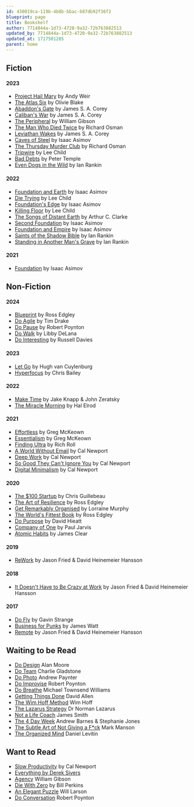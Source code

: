 ```yaml
---
id: 430019ca-119b-4b8b-bbac-687db92f36f2
blueprint: page
title: Bookshelf
author: 7714844a-1d73-4720-9a32-72b763882513
updated_by: 7714844a-1d73-4720-9a32-72b763882513
updated_at: 1717501285
parent: home
---
```

<h2 id="fiction">Fiction</h2>

#### 2023

* [Project Hail Mary](https://www.kobo.com/au/en/ebook/project-hail-mary) by Andy Weir
* [The Atlas Six](https://www.kobo.com/au/en/ebook/the-atlas-six-the-atlas-book-1) by Olivie Blake
* [Abaddon's Gate](https://www.kobo.com/au/en/ebook/abaddon-s-gate-1) by James S. A. Corey
* [Caliban's War](https://www.kobo.com/au/en/ebook/caliban-s-war-1) by James S. A. Corey
* [The Peripheral](https://www.kobo.com/au/en/ebook/the-peripheral-2) by William Gibson
* [The Man Who Died Twice](https://www.kobo.com/au/en/ebook/the-man-who-died-twice-6) by Richard Osman
* [Leviathan Wakes](https://www.kobo.com/au/en/ebook/leviathan-wakes-1) by James S. A. Corey
* [Caves of Steel](https://www.kobo.com/au/en/ebook/caves-of-steel) by Isaac Asimov
* [The Thursday Murder Club](https://www.kobo.com/au/en/ebook/the-thursday-murder-club) by Richard Osman
* [Tripwire](https://www.kobo.com/au/en/ebook/tripwire-4) by Lee Child
* [Bad Debts](https://www.kobo.com/au/en/ebook/bad-debts-4) by Peter Temple
* [Even Dogs in the Wild](https://www.kobo.com/au/en/ebook/even-dogs-in-the-wild) by Ian Rankin

#### 2022

* [Foundation and Earth](https://www.kobo.com/au/en/ebook/foundation-and-earth-the-foundation-series-sequels-book-2) by Isaac Asimov
* [Die Trying](https://www.kobo.com/au/en/ebook/die-trying-2) by Lee Child
* [Foundation's Edge](https://www.kobo.com/au/en/ebook/foundation-s-edge-the-foundation-series-sequels-book-1) by Isaac Asimov
* [Killing Floor](https://www.kobo.com/au/en/ebook/killing-floor-jack-reacher-1) by Lee Child
* [The Songs of Distant Earth](https://www.amazon.com/Songs-Distant-Earth-Arthur-Clarke/dp/0345322401) by Arthur C. Clarke
* [Second Foundation](https://www.kobo.com/au/en/ebook/second-foundation-the-foundation-trilogy-book-3-1) by Isaac Asimov
* [Foundation and Empire](https://www.kobo.com/au/en/ebook/foundation-and-empire-the-foundation-trilogy-book-2) by Isaac Asimov
* [Saints of the Shadow Bible](https://www.kobo.com/au/en/ebook/saints-of-the-shadow-bible) by Ian Rankin
* [Standing in Another Man's Grave](https://www.kobo.com/au/en/ebook/standing-in-another-man-s-grave-1) by Ian Rankin

#### 2021

* [Foundation](https://www.kobo.com/au/en/ebook/foundation-the-foundation-trilogy-book-1-1) by Isaac Asimov

<h2 id="non-fiction">Non-Fiction</h2>

#### 2024

* [Blueprint](https://www.kobo.com/au/en/ebook/blueprint-build-a-bulletproof-body-for-extreme-adventure-in-365-days) by Ross Edgley
* [Do Agile](https://thedobook.co/products/do-agile-futureproof-your-mindset-stay-grounded) by Tim Drake
* [Do Pause](https://thedobook.co/products/do-pause-you-are-not-a-to-do-list) by Robert Poynton
* [Do Walk](https://thedobook.co/products/do-walk) by Libby DeLana
* [Do Interesting](https://thedobook.co/products/do-interesting-notice-collect-share) by Russell Davies

#### 2023

* [Let Go](https://www.kobo.com/au/en/ebook/let-go-23) by Hugh van Cuylenburg
* [Hyperfocus](https://www.kobo.com/au/en/ebook/hyperfocus-5) by Chris Bailey

#### 2022

* [Make Time](https://www.kobo.com/au/en/ebook/make-time-2) by Jake Knapp & John Zeratsky
* [The Miracle Morning](https://www.kobo.com/au/en/ebook/the-miracle-morning) by Hal Elrod

#### 2021

* [Effortless](https://www.kobo.com/au/en/ebook/effortless-9) by Greg McKeown
* [Essentialism](https://www.kobo.com/au/en/ebook/essentialism-2) by Greg McKeown
* [Finding Ultra](https://www.kobo.com/au/en/ebook/finding-ultra-revised-and-updated-edition-1) by Rich Roll
* [A World Without Email](https://www.kobo.com/au/en/ebook/a-world-without-email-2) by Cal Newport
* [Deep Work](https://www.kobo.com/au/en/ebook/deep-work-2) by Cal Newport
* [So Good They Can't Ignore You](https://www.kobo.com/au/en/ebook/so-good-they-can-t-ignore-you-2) by Cal Newport
* [Digital Minimalism](https://www.kobo.com/au/en/ebook/digital-minimalism) by Cal Newport

#### 2020

* [The $100 Startup](https://www.kobo.com/au/en/ebook/the-100-startup) by Chris Guillebeau
* [The Art of Resilience](https://www.kobo.com/au/en/ebook/the-art-of-resilience-strategies-for-an-unbreakable-mind-and-body) by Ross Edgley
* [Get Remarkably Organised](https://www.kobo.com/au/en/ebook/get-remarkably-organised) by Lorraine Murphy
* [The World's Fittest Book](https://www.kobo.com/au/en/ebook/the-world-s-fittest-book-1) by Ross Edgley
* [Do Purpose](https://thedobook.co/products/do-purpose-why-brands-with-a-purpose-do-better-and-matter-more) by David Hieatt
* [Company of One](https://www.kobo.com/au/en/ebook/company-of-one-1) by Paul Jarvis
* [Atomic Habits](https://www.kobo.com/au/en/ebook/atomic-habits-an-easy-and-proven-way-to-build-good-habits-and-break-bad-ones) by James Clear

#### 2019

* [ReWork](https://www.kobo.com/au/en/ebook/rework-2) by Jason Fried & David Heinemeier Hansson

#### 2018

* [It Doesn't Have to Be Crazy at Work](https://www.kobo.com/au/en/ebook/it-doesn-t-have-to-be-crazy-at-work-1) by Jason Fried & David Heinemeier Hansson

#### 2017

* [Do Fly](https://thedobook.co/products/do-fly-find-your-way-make-a-living-be-your-best-self) by Gavin Strange
* [Business for Punks](https://www.kobo.com/au/en/ebook/business-for-punks) by James Watt
* [Remote](https://www.kobo.com/au/en/ebook/remote-1) by Jason Fried & David Heinemeier Hansson

## Waiting to be Read

* [Do Design](https://thedobook.co/products/do-design-why-beauty-is-key-to-everything) Alan Moore
* [Do Team](https://thedobook.co/products/do-team-how-to-get-the-best-from-everyone) Charlie Gladstone
* [Do Photo](https://thedobook.co/products/do-photo-observe-compose-capture-stand-out) Andrew Paynter
* [Do Improvise](https://thedobook.co/products/do-improvise-less-push-more-pause-better-results-a-new-approach-to-work-and-life) Robert Poynton
* [Do Breathe](https://thedobook.co/products/do-breathe-calm-your-mind-find-focus-get-stuff-done) Michael Townsend Williams
* [Getting Things Done](https://www.kobo.com/au/en/ebook/getting-things-done-4) David Allen
* [The Wim Hoff Method](https://www.kobo.com/au/en/ebook/the-wim-hof-method) Wim Hoff
* [The Lazarus Strategy](https://www.kobo.com/au/en/ebook/the-lazarus-strategy) Dr Norman Lazarus
* [Not a Life Coach](https://www.kobo.com/au/en/ebook/not-a-life-coach-push-your-boundaries-unlock-your-potential-redefine-your-life) James Smith
* [The 4 Day Week](https://www.kobo.com/au/en/ebook/the-4-day-week) Andrew Barnes & Stephanie Jones
* [The Subtle Art of Not Giving a F*ck](https://www.kobo.com/au/en/ebook/the-subtle-art-of-not-giving-a-f-ck-1) Mark Manson
* [The Organized Mind](https://www.kobo.com/au/en/ebook/the-organized-mind-1) Daniel Levitin

## Want to Read

* [Slow Productivity](https://www.kobo.com/au/en/ebook/slow-productivity-2) by Cal Newport
* [Everything by Derek Sivers](https://sive.rs/#mybooks)
* [Agency](https://www.kobo.com/au/en/ebook/agency-11) William Gibson
* [Die With Zero](https://www.kobo.com/au/en/ebook/die-with-zero-3) by Bill Perkins
* [An Elegant Puzzle](https://www.kobo.com/au/en/ebook/an-elegant-puzzle) Will Larson
* [Do Conversation](https://thedobook.co/products/do-conversation-there-is-no-such-thing-as-small-talk) Robert Poynton